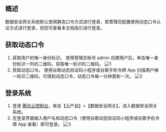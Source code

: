 ## 概述
数据安全网关系统默认使用静态口令方式进行登录，若管理员配置使用动态口令认证方式进行登录，则您可查看本文档指引进行登录。


## 获取动态口令
1. 获取用户的唯一身份标识。
使用管理员帐号 admin 创建用户后，单击唯一身份标识一列的二维码，获取唯一标识的二维码。
![1](https://main.qcloudimg.com/raw/2dca8326f375233153b15d651cd73806.png)
2. 获取动态口令。
使用谷歌动态验证码小程序或谷歌手机令牌 App 扫描用户唯一标识二维码，可得到动态口令，动态口令每一分钟更新一次。
![2](https://main.qcloudimg.com/raw/b8d5ea9f48489799af7551baf9136479.png)


## 登录系统
1. 登录 [腾讯云控制台](https://console.cloud.tencent.com/)，单击【云产品】>【数据安全网关】，进入数据安全网关系统。
2. 在登录界面输入用户名和动态口令（使用谷歌动态验证码小程序或谷歌手机令牌 App 查看）即可登录。
![3](https://main.qcloudimg.com/raw/e892932cff8ddb194c63b8999269ea70.png)



